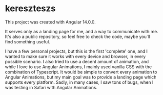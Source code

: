 # kereszteszs

This project was created with Angular 14.0.0.

It serves only as a landing page for me, and a way to communicate with me. It's also a public repository, so feel free
to check the code, maybe you'll find something useful.

I have a few personal projects, but this is the first 'complete' one, and I wanted to make sure it works with every
device and browser, in every possible scenario. I also tried to use a decent amount of animation, and while I love to
use Angular Animations, I mainly used vanilla CSS with the combination of Typescript. It would be simple to convert
every animation to Angular Animations, but my main goal was to provide a landing page which supports every platform.
Sadly, in many cases, I saw tons of bugs, when I was testing in Safari with Angular Animations. 

